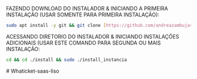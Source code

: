 FAZENDO DOWNLOAD DO INSTALADOR & INICIANDO A PRIMEIRA INSTALAÇÃO (USAR SOMENTE PARA PRIMEIRA INSTALAÇÃO):

```bash
sudo apt install -y git && git clone [https://github.com/andreazambujasilva/Whaticket-saas-liso]([https://github.com/andreazambujasilva/Whaticket-saas-liso.git](https://github.com/andreazambujasilva/Whaticket-saas-liso)) install && sudo chmod -R 777 ./install && cd ./install && sudo ./install_primaria
```







ACESSANDO DIRETORIO DO INSTALADOR & INICIANDO INSTALAÇÕES ADICIONAIS (USAR ESTE COMANDO PARA SEGUNDA OU MAIS INSTALAÇÃO:
```bash
cd && cd ./install && sudo ./install_instancia
```

#   W h a t i c k e t - s a a s - l i s o 
 
 
